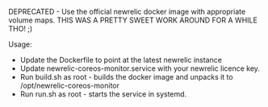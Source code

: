 DEPRECATED - Use the official newrelic docker image with appropriate volume maps.
THIS WAS A PRETTY SWEET WORK AROUND FOR A WHILE THO! ;)

Usage:

* Update the Dockerfile to point at the latest newrelic instance
* Update newrelic-coreos-monitor.service with your newrelic licence key.
* Run build.sh as root - builds the docker image and unpacks it to /opt/newrelic-coreos-monitor
* Run run.sh as root - starts the service in systemd.
